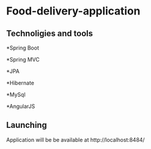 # Food-delivery-application
  
## Technoligies and tools
*Spring Boot

*Spring MVC

*JPA

*Hibernate

*MySql

*AngularJS

  
## Launching
Application will be be available at http://localhost:8484/                                                                               
